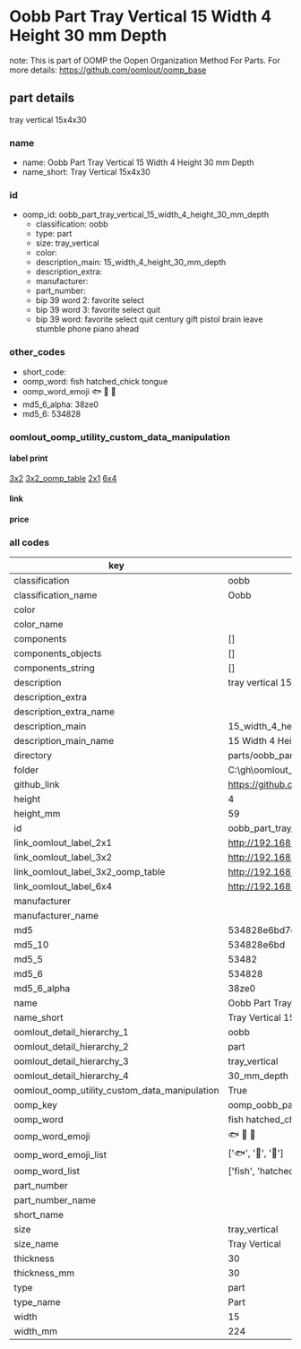 # Oobb Part Tray Vertical 15 Width 4 Height 30 mm Depth  

note: This is part of OOMP the Oopen Organization Method For Parts. For more details: https://github.com/oomlout/oomp_base

##  part details
  



tray vertical 15x4x30



### name
* name: Oobb Part Tray Vertical 15 Width 4 Height 30 mm Depth
* name_short: Tray Vertical 15x4x30 
### id
* oomp_id: oobb_part_tray_vertical_15_width_4_height_30_mm_depth
  * classification: oobb
  * type: part
  * size: tray_vertical
  * color: 
  * description_main: 15_width_4_height_30_mm_depth
  * description_extra: 
  * manufacturer: 
  * part_number: 
  * bip 39 word 2: favorite select
  * bip 39 word 3: favorite select quit
  * bip 39 word: favorite select quit century gift pistol brain leave stumble phone piano ahead

### other_codes
* short_code: 
* oomp_word: fish hatched_chick tongue
* oomp_word_emoji :fish: :hatched_chick: :tongue:
* md5_6_alpha: 38ze0
* md5_6: 534828






### oomlout_oomp_utility_custom_data_manipulation
#### label print
[3x2](http://192.168.1.245:1112/?label=oomp%2038ze0)
[3x2_oomp_table](http://192.168.1.108:1112/?label=oomp%2038ze0)
[2x1](http://192.168.1.242:1112/?label=oomp%2038ze0)
[6x4](http://192.168.1.55:1112/?label=oomp%2038ze0)    

#### link

                              

#### price







### all codes 
| key | value |  
| --- | --- |  
| classification | oobb |  
| classification_name | Oobb |  
| color |  |  
| color_name |  |  
| components | [] |  
| components_objects | [] |  
| components_string | [] |  
| description | tray vertical 15x4x30 |  
| description_extra |  |  
| description_extra_name |  |  
| description_main | 15_width_4_height_30_mm_depth |  
| description_main_name | 15 Width 4 Height 30 mm Depth |  
| directory | parts/oobb_part_tray_vertical_15_width_4_height_30_mm_depth |  
| folder | C:\gh\oomlout_oobb_version_4_generated_parts\parts\oobb_part_tray_vertical_15_width_4_height_30_mm_depth |  
| github_link | https://github.com/oomlout/oomlout_oomp_part_src/tree/main/parts/oobb_part_tray_vertical_15_width_4_height_30_mm_depth |  
| height | 4 |  
| height_mm | 59 |  
| id | oobb_part_tray_vertical_15_width_4_height_30_mm_depth |  
| link_oomlout_label_2x1 | http://192.168.1.242:1112/?label=oomp%2038ze0 |  
| link_oomlout_label_3x2 | http://192.168.1.245:1112/?label=oomp%2038ze0 |  
| link_oomlout_label_3x2_oomp_table | http://192.168.1.108:1112/?label=oomp%2038ze0 |  
| link_oomlout_label_6x4 | http://192.168.1.55:1112/?label=oomp%2038ze0 |  
| manufacturer |  |  
| manufacturer_name |  |  
| md5 | 534828e6bd7ee35e95b0e2575fb0d2a0 |  
| md5_10 | 534828e6bd |  
| md5_5 | 53482 |  
| md5_6 | 534828 |  
| md5_6_alpha | 38ze0 |  
| name | Oobb Part Tray Vertical 15 Width 4 Height 30 mm Depth |  
| name_short | Tray Vertical 15x4x30  |  
| oomlout_detail_hierarchy_1 | oobb |  
| oomlout_detail_hierarchy_2 | part |  
| oomlout_detail_hierarchy_3 | tray_vertical |  
| oomlout_detail_hierarchy_4 | 30_mm_depth |  
| oomlout_oomp_utility_custom_data_manipulation | True |  
| oomp_key | oomp_oobb_part_tray_vertical_15_width_4_height_30_mm_depth |  
| oomp_word | fish hatched_chick tongue |  
| oomp_word_emoji | :fish: :hatched_chick: :tongue: |  
| oomp_word_emoji_list | [':fish:', ':hatched_chick:', ':tongue:'] |  
| oomp_word_list | ['fish', 'hatched_chick', 'tongue'] |  
| part_number |  |  
| part_number_name |  |  
| short_name |  |  
| size | tray_vertical |  
| size_name | Tray Vertical |  
| thickness | 30 |  
| thickness_mm | 30 |  
| type | part |  
| type_name | Part |  
| width | 15 |  
| width_mm | 224 |  
